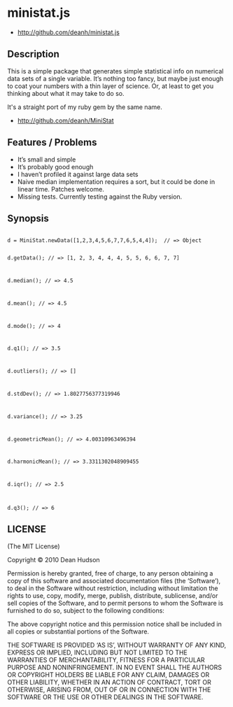 # ministat.js #

* http://github.com/deanh/ministat.js

## Description ##

This is a simple package that generates simple statistical info on numerical data sets of a single variable. It’s nothing too fancy, but maybe just enough to coat your numbers with a thin layer of science. Or, at least to get you thinking about what it may take to do so.

It's a straight port of my ruby gem by the same name.

* http://github.com/deanh/MiniStat

## Features / Problems ##

* It’s small and simple
* It’s probably good enough
* I haven’t profiled it against large data sets
* Naive median implementation requires a sort, but it could be done in linear time. Patches welcome.
* Missing tests. Currently testing against the Ruby version.


## Synopsis ##

<code>
d = MiniStat.newData([1,2,3,4,5,6,7,7,6,5,4,4]);  // => Object

d.getData();                                      // => [1, 2, 3, 4, 4, 4, 5, 5, 6, 6, 7, 7]

d.median();                                       // => 4.5

d.mean();                                         // => 4.5

d.mode();                                         // => 4

d.q1();                                           // => 3.5

d.outliers();                                     // => []

d.stdDev();                                       // => 1.8027756377319946

d.variance();                                     // => 3.25

d.geometricMean();                                // => 4.00310963496394

d.harmonicMean();                                 // => 3.3311302048909455

d.iqr();                                          // => 2.5

d.q3();                                           // => 6
</code>

## LICENSE ##

(The MIT License)

Copyright © 2010 Dean Hudson

Permission is hereby granted, free of charge, to any person obtaining a copy of this software and associated documentation files (the ‘Software’), to deal in the Software without restriction, including without limitation the rights to use, copy, modify, merge, publish, distribute, sublicense, and/or sell copies of the Software, and to permit persons to whom the Software is furnished to do so, subject to the following conditions:

The above copyright notice and this permission notice shall be included in all copies or substantial portions of the Software.

THE SOFTWARE IS PROVIDED ‘AS IS’, WITHOUT WARRANTY OF ANY KIND, EXPRESS OR IMPLIED, INCLUDING BUT NOT LIMITED TO THE WARRANTIES OF MERCHANTABILITY, FITNESS FOR A PARTICULAR PURPOSE AND NONINFRINGEMENT. IN NO EVENT SHALL THE AUTHORS OR COPYRIGHT HOLDERS BE LIABLE FOR ANY CLAIM, DAMAGES OR OTHER LIABILITY, WHETHER IN AN ACTION OF CONTRACT, TORT OR OTHERWISE, ARISING FROM, OUT OF OR IN CONNECTION WITH THE SOFTWARE OR THE USE OR OTHER DEALINGS IN THE SOFTWARE.